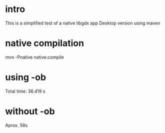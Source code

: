 # intro
This is a simplified test of a native libgdx app
Desktop version using maven

# native compilation
mvn -Pnative native:compile

# using -ob
Total time:  36.419 s

# without -ob
Aprox. 58s
